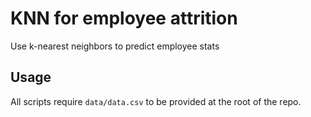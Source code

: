 # KNN for employee attrition
Use k-nearest neighbors to predict employee stats
## Usage
All scripts require `data/data.csv` to be provided at the root of the repo.
